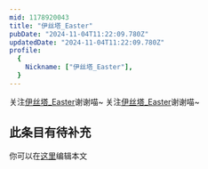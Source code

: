 ```yaml
---
mid: 1178920043
title: "伊丝塔_Easter"
pubDate: "2024-11-04T11:22:09.780Z"
updatedDate: "2024-11-04T11:22:09.780Z"
profile:
  {
    Nickname: ["伊丝塔_Easter"],
  }
---
```


关注[伊丝塔_Easter](https://space.bilibili.com/1178920043)谢谢喵~ 关注[伊丝塔_Easter](https://space.bilibili.com/1178920043)谢谢喵~

## 此条目有待补充
你可以在[这里](https://github.com/Yuhanawa/VTuber.ICU-Content/edit/master/v/伊丝塔_Easter/index.md)编辑本文
